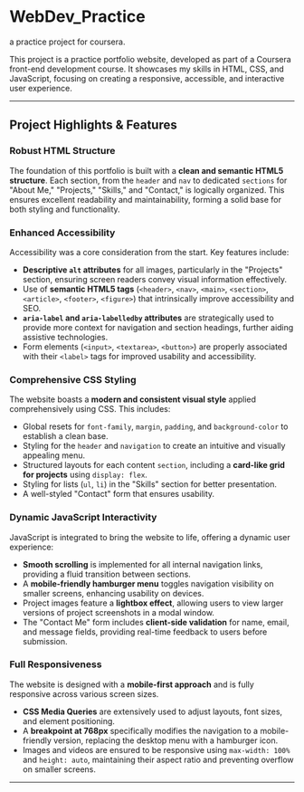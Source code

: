 # WebDev_Practice
a practice project for  coursera.

This project is a practice portfolio website, developed as part of a Coursera front-end development course. 
It showcases my skills in HTML, CSS, and JavaScript, focusing on creating a responsive, accessible, and interactive user experience.

---

## Project Highlights & Features

### Robust HTML Structure 
The foundation of this portfolio is built with a **clean and semantic HTML5 structure**. 
Each section, from the `header` and `nav` to dedicated `sections` for "About Me," "Projects," "Skills," and "Contact," is logically organized. This ensures excellent readability and maintainability, forming a solid base for both styling and functionality.

### Enhanced Accessibility 
Accessibility was a core consideration from the start. Key features include:
* **Descriptive `alt` attributes** for all images, particularly in the "Projects" section, ensuring screen readers convey visual information effectively.
* Use of **semantic HTML5 tags** (`<header>`, `<nav>`, `<main>`, `<section>`, `<article>`, `<footer>`, `<figure>`) that intrinsically improve accessibility and SEO.
* **`aria-label` and `aria-labelledby` attributes** are strategically used to provide more context for navigation and section headings, further aiding assistive technologies.
* Form elements (`<input>`, `<textarea>`, `<button>`) are properly associated with their `<label>` tags for improved usability and accessibility.

### Comprehensive CSS Styling 
The website boasts a **modern and consistent visual style** applied comprehensively using CSS. This includes:
* Global resets for `font-family`, `margin`, `padding`, and `background-color` to establish a clean base.
* Styling for the `header` and `navigation` to create an intuitive and visually appealing menu.
* Structured layouts for each content `section`, including a **card-like grid for projects** using `display: flex`.
* Styling for lists (`ul`, `li`) in the "Skills" section for better presentation.
* A well-styled "Contact" form that ensures usability.

### Dynamic JavaScript Interactivity 
JavaScript is integrated to bring the website to life, offering a dynamic user experience:
* **Smooth scrolling** is implemented for all internal navigation links, providing a fluid transition between sections.
* A **mobile-friendly hamburger menu** toggles navigation visibility on smaller screens, enhancing usability on devices.
* Project images feature a **lightbox effect**, allowing users to view larger versions of project screenshots in a modal window.
* The "Contact Me" form includes **client-side validation** for name, email, and message fields, providing real-time feedback to users before submission.

### Full Responsiveness 
The website is designed with a **mobile-first approach** and is fully responsive across various screen sizes.
* **CSS Media Queries** are extensively used to adjust layouts, font sizes, and element positioning.
* A **breakpoint at 768px** specifically modifies the navigation to a mobile-friendly version, replacing the desktop menu with a hamburger icon.
* Images and videos are ensured to be responsive using `max-width: 100%` and `height: auto`, maintaining their aspect ratio and preventing overflow on smaller screens.

---

